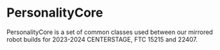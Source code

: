 # PersonalityCore

PersonalityCore is a set of common classes used between our mirrored robot builds
for 2023-2024 CENTERSTAGE, FTC 15215 and 22407.
